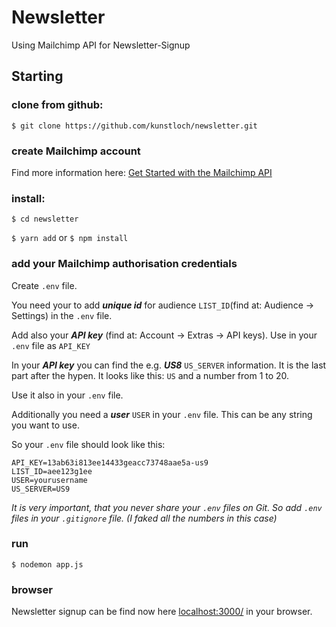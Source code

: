 # Newsletter
Using Mailchimp API for Newsletter-Signup


## Starting



### clone from github:


`$ git clone https://github.com/kunstloch/newsletter.git`


### create Mailchimp account


Find more information here: 
[Get Started with the Mailchimp API](https://mailchimp.com/developer/)


### install:


`$ cd newsletter`

`$ yarn add`  or  `$ npm install`


### add your Mailchimp authorisation credentials


Create `.env` file.

You need your to add _**unique id**_ for audience `LIST_ID`(find at: Audience -> Settings) in the `.env` file.

Add also your _**API key**_ (find at: Account ->  Extras -> API keys). Use in your `.env` file as `API_KEY`

In your _**API key**_ you can find the e.g. _**US8**_ `US_SERVER` information. It is the last part after the hypen. It looks like this: `US` and a number from 1 to 20. 


Use it also in your `.env` file. 


Additionally you need a _**user**_ `USER` in your `.env` file. This can be any string you want to use.


So your `.env` file should look like this:

```
API_KEY=13ab63i813ee14433geacc73748aae5a-us9
LIST_ID=aee123g1ee
USER=yourusername
US_SERVER=US9
```

*It is very important, that you never share your `.env` files on Git. 
So add `.env` files in your `.gitignore` file. (I faked all the numbers in this case)*


### run


`$ nodemon app.js`


### browser


Newsletter signup can be find now here [localhost:3000/](http://localhost:3000/) in your browser. 

